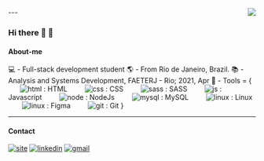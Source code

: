 <img align="right" src="https://github-readme-stats.vercel.app/api/top-langs/?username=arcmarcos&layout=compact&theme=blueberry">
---

### Hi there :wave: :wave:

#### About-me
:computer: - Full-stack development student 
:earth_americas: - From Rio de Janeiro, Brazil.
:books: - Analysis and Systems Development, FAETERJ - Rio; 2021, Apr
:wrench: - Tools = {
‎‎‎‏‏‎ ‎‏‏‎ ‎‏‏‎ ‎‏‏‎ ‏‏‎ ‎‏‏‎ ‎‏‏‎ ‎‏‏‎ ‎‎![html](https://img.shields.io/badge/-E34F26?style=for-the-badge&logo=html5&logoColor=white) : HTML
‏‏‎ ‎‏‏‎ ‎‏‏‎ ‎‏‏‎‏‏‎ ‎‏‏‎ ‎‏‏‎ ‎‏‏‎ ‎ ‎![css](https://img.shields.io/badge/-1572B6?style=for-the-badge&logo=css3&logoColor=white) : CSS
‏‏‎ ‎‏‏‎ ‎‏‏‎ ‎‏‏‎‏‏‎ ‎‏‏‎ ‎‏‏‎ ‎‏‏‎ ‎ ‎![sass](https://img.shields.io/badge/-CC6699?style=for-the-badge&logo=sass&logoColor=white) : SASS
‏‏‎ ‎‏‏‎ ‎‏‏‎ ‏‏‎ ‎‏‏‎ ‎‏‏‎ ‎‏‏‎ ‎‎‏‏‎ ‎![js](https://img.shields.io/badge/-F7DF1E?style=for-the-badge&logo=javascript&logoColor=black) : Javascript
‏‏‎ ‎‏‏‎ ‎‏‏‎ ‎‏‏‎ ‏‏‎ ‎‏‏‎ ‎‏‏‎ ‎‏‏‎ ‎‎![node](https://img.shields.io/badge/-43853D?style=for-the-badge&logo=node.js&logoColor=white) : NodeJs
‏‏‎ ‎‏‏‎ ‎‏‏‎ ‎‏‏‎ ‎‏‏‎ ‎‏‏‎ ‎‏‏‎ ‎‏‏‎ ‎![mysql](https://img.shields.io/badge/-316192?style=for-the-badge&logo=mysql&logoColor=white) : MySQL
‏‏‎ ‎‏‏‎ ‎‏‏‎ ‎‏‏‎ ‎‏‏‎ ‎‏‏‎ ‎‏‏‎ ‎‏‏‎ ‎![linux](https://img.shields.io/badge/-FCC624?style=for-the-badge&logo=linux&logoColor=black) : Linux
‏‏‎ ‎‏‏‎ ‎‏‏‎ ‎‏‏‎ ‎‏‏‎ ‎‏‏‎ ‎‏‏‎ ‎‏‏‎ ‎![linux](https://img.shields.io/badge/-7243E3?style=for-the-badge&logo=figma&logoColor=white) : Figma
‏‏‎ ‎‏‏‎ ‎‏‏‎ ‎‏‏‎ ‎‏‏‎ ‎‏‏‎ ‎‏‏‎ ‎‏‏‎ ‎![git](https://img.shields.io/badge/-F05032?style=for-the-badge&logo=git&logoColor=white) : Git
}
<br>

---

#### Contact
[![site](https://img.shields.io/badge/-web_site-323232?style=for-the-badge&logo=plex&logoColor=white)](https://marcosadev.netlify.app/)
[![linkedin](https://img.shields.io/badge/-linkedin-blue?style=for-the-badge&logo=Linkedin&logoColor=white)](https://www.linkedin.com/in/08marcos/) 
[![gmail](https://img.shields.io/badge/-my_email-black?style=for-the-badge&logo=gmail&logoColor=white)](mailto:marcos-rj@outlook.com)
